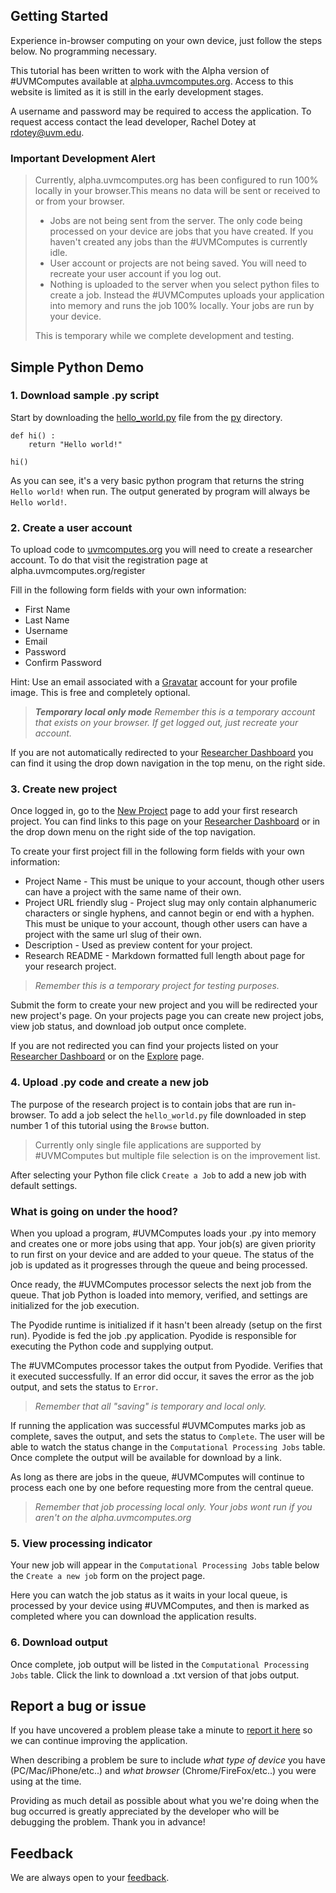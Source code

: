 ## Getting Started ##

Experience in-browser computing on your own device, just follow the steps below. No programming necessary.

This tutorial has been written to work with the Alpha version of #UVMComputes available at [alpha.uvmcomputes.org](https://alpha.uvmcomputes.org). Access to this website is limited as it is still in the early development stages.

A username and password may be required to access the application. To request access contact the lead developer, Rachel Dotey at rdotey@uvm.edu.

### Important Development Alert ###
> Currently, alpha.uvmcomputes.org has been configured to run 100% locally in your browser.This means no data will be sent or received to or from your browser. 
>  - Jobs are not being sent from the server. The only code being processed on your device are jobs that you have created. If you haven't created any jobs than the #UVMComputes is currently idle. 
>  - User account or projects are not being saved. You will need to recreate your user account if you log out. 
>  - Nothing is uploaded to the server when you select python files to create a job. Instead the #UVMComputes uploads your application into memory and runs the job 100% locally. Your jobs are run by your device.
>
> This is temporary while we complete development and testing.

## Simple Python Demo ##

### 1. Download sample .py script ###

Start by downloading the [hello_world.py](py/hello_world.py) file from the [py](py/) directory. 

```
def hi() :
    return "Hello world!"

hi()
```

As you can see, it's a very basic python program that returns the string `Hello world!` when run. The output generated by program will always be `Hello world!`.

### 2. Create a user account ####

To upload code to [uvmcomputes.org](https://alpha.uvmcomputes.org) you will need to create a researcher account. To do that visit the registration page at alpha.uvmcomputes.org/register

Fill in the following form fields with your own information:
 - First Name
 - Last Name
 - Username
 - Email
 - Password
 - Confirm Password

Hint: Use an email associated with a [Gravatar](https://en.gravatar.com/) account for your profile image. This is free and completely optional.

> ***Temporary local only mode***
> *Remember this is a temporary account that exists on your browser. If get logged out, just recreate your account.*

If you are not automatically redirected to your [Researcher Dashboard](https://alpha.uvmcomputes.org/dashboard) you can find it using the drop down navigation in the top menu, on the right side.

###  3. Create new project ####

Once logged in, go to the [New Project](https://alpha.uvmcomputes.org/new/project) page to add your first research project. You can find links to this page on your [Researcher Dashboard](https://alpha.uvmcomputes.org/dashboard) or in the drop down menu on the right side of the top navigation.

To create your first project fill in the following form fields with your own information:
 - Project Name - This must be unique to your account, though other users can have a project with the same name of their own.
 - Project URL friendly slug - Project slug may only contain alphanumeric characters or single hyphens, and cannot begin or end with a hyphen. This must be unique to your account, though other users can have a project with the same url slug of their own.
 - Description - Used as preview content for your project.
 - Research README - Markdown formatted full length about page for your research project. 

> *Remember this is a temporary project for testing purposes.*

Submit the form to create your new project and you will be redirected your new project's page. On your projects page you can create new project jobs, view job status, and download job output once complete.

If you are not redirected you can find your projects listed on your [Researcher Dashboard](https://alpha.uvmcomputes.org/dashboard) or on the [Explore](https://alpha.uvmcomputes.org/explore) page.

###  4. Upload .py code and create a new job ####

The purpose of the research project is to contain jobs that are run in-browser. To add a job select the `hello_world.py` file downloaded in step number 1 of this tutorial using the `Browse` button. 

> Currently only single file applications are supported by #UVMComputes but multiple file selection is on the improvement list. 

After selecting your Python file click `Create a Job` to add a new job with default settings.

###  What is going on under the hood? ###

When you upload a program, #UVMComputes loads your .py into memory and creates one or more jobs using that app. Your job(s) are given priority to run first on your device and are added to your queue. The status of the job is updated as it progresses through the queue and being processed. 

Once ready, the #UVMComputes processor selects the next job from the queue. That job Python is loaded into memory, verified, and settings are initialized for the job execution. 

The Pyodide runtime is initialized if it hasn't been already (setup on the first run). Pyodide is fed the job .py application. Pyodide is responsible for executing the Python code and supplying output. 

The #UVMComputes processor takes the output from Pyodide. Verifies that it executed successfully. If an error did occur, it saves the error as the job output, and sets the status to `Error`. 

> *Remember that all "saving" is temporary and local only.*

If running the application was successful #UVMComputes marks job as complete, saves the output, and sets the status to `Complete`. The user will be able to watch the status change in the `Computational Processing Jobs` table. Once complete the output will be available for download by a link.

As long as there are jobs in the queue, #UVMComputes will continue to process each one by one before requesting more from the central queue.

> *Remember that job processing local only. Your jobs wont run if you aren't on the alpha.uvmcomputes.org*

###  5. View processing indicator ####

Your new job will appear in the `Computational Processing Jobs` table below the `Create a new job` form on the project page. 

Here you can watch the job status as it waits in your local queue, is processed by your device using #UVMComputes, and then is marked as completed where you can download the application results.

###  6. Download output ####

Once complete, job output will be listed in the `Computational Processing Jobs` table. Click the link to download a .txt version of that jobs output.

##  Report a bug or issue ##

If you have uncovered a problem please take a minute to [report it here](https://github.com/racheldotey/uvmcomputes-docs/issues/new) so we can continue improving the application. 

When describing a problem be sure to include *what type of device* you have (PC/Mac/iPhone/etc..) and *what browser* (Chrome/FireFox/etc..) you were using at the time. 

Providing as much detail as possible about what you we're doing when the bug occurred is greatly appreciated by the developer who will be debugging the problem. Thank you in advance! 

##  Feedback ##

We are always open to your [feedback](https://github.com/racheldotey/uvmcomputes-docs/issues).